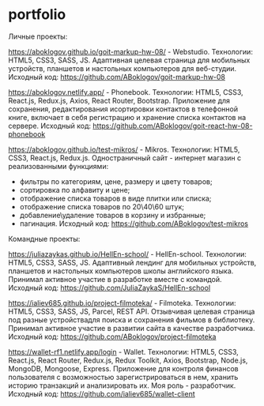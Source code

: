 # portfolio

Личные проекты:

https://aboklogov.github.io/goit-markup-hw-08/ - Webstudio.
Технологии: HTML5, CSS3, SASS, JS.
Адаптивная целевая страница для мобильных устройств, планшетов и настольных компьютеров для веб-студии. Исходный код: https://github.com/ABoklogov/goit-markup-hw-08

https://aboklogov.netlify.app/ - Phonebook.
Технологии: HTML5, CSS3, React.js, Redux.js, Axios, React Router, Bootstrap.
Приложение для сохранения, редактирования исортировки контактов в телефонной книге, включает в себя регистрацию и хранение списка контактов на сервере. Исходный код: https://github.com/ABoklogov/goit-react-hw-08-phonebook

https://aboklogov.github.io/test-mikros/ - Mikros.
Технологии: HTML5, CSS3, React.js, Redux.js.
Одностраничный сайт - интернет магазин с реализованными функциями: 
- фильтры по категориям, цене, размеру и цвету товаров; 
- сортировка по алфавиту и цене;
- отображение списка товаров в виде плитки или списка;
- отображение списка товаров по 20\40\60 штук;
- добавление\удаление товаров в корзину и избранные;
- пагинация.
Исходный код: https://github.com/ABoklogov/test-mikros

Командные проекты:

https://juliazaykas.github.io/HellEn-school/ - HellEn-school.
Технологии: HTML5, CSS3, SASS, JS.
Адаптивный лендинг для мобильных устройств, планшетов и настольных компьютеров школы английского языка. Принимал активное участие в разработке вместе с командой. Исходный код: https://github.com/JuliaZaykaS/HellEn-school

https://ialiev685.github.io/project-filmoteka/ - Filmoteka.
Технологии: HTML5, CSS3, SASS, JS, Parcel, REST API.
Отзывчивая целевая страница под разные устройствадля поиска и сохранения фильмов в библиотеку. Принимал активное участие в развитии сайта в качестве разработчика. Исходный код: https://github.com/ABoklogov/project-filmoteka

https://wallet-rf1.netlify.app/login - Wallet.
Технологии: HTML5, CSS3, React.js, React Router, Redux.js, Redux Toolkit, Axios, Bootstrap, Node.js, MongoDB, Mongoose, Express.
Приложение для контроля финансов пользователя с возможностью зарегистрироваться в нем, хранить историю транзакций и анализировать их. Моя роль - разработчик. Исходный код: https://github.com/ialiev685/wallet-client
